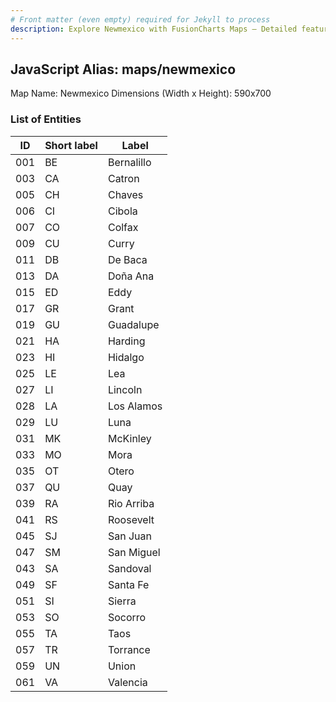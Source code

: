 ```yaml
---
# Front matter (even empty) required for Jekyll to process
description: Explore Newmexico with FusionCharts Maps – Detailed features for seamless integration. Try now & enhance your data visualization today! 
---
```


## JavaScript Alias: maps/newmexico

Map Name: Newmexico
Dimensions (Width x Height): 590x700





### List of Entities

ID | Short label | Label
---|---|---|
001|BE|Bernalillo
003|CA|Catron
005|CH|Chaves
006|CI|Cibola
007|CO|Colfax
009|CU|Curry
011|DB|De Baca
013|DA|Doña Ana
015|ED|Eddy
017|GR|Grant
019|GU|Guadalupe
021|HA|Harding
023|HI|Hidalgo
025|LE|Lea
027|LI|Lincoln
028|LA|Los Alamos
029|LU|Luna
031|MK|McKinley
033|MO|Mora
035|OT|Otero
037|QU|Quay
039|RA|Rio Arriba
041|RS|Roosevelt
045|SJ|San Juan
047|SM|San Miguel
043|SA|Sandoval
049|SF|Santa Fe
051|SI|Sierra
053|SO|Socorro
055|TA|Taos
057|TR|Torrance
059|UN|Union
061|VA|Valencia


